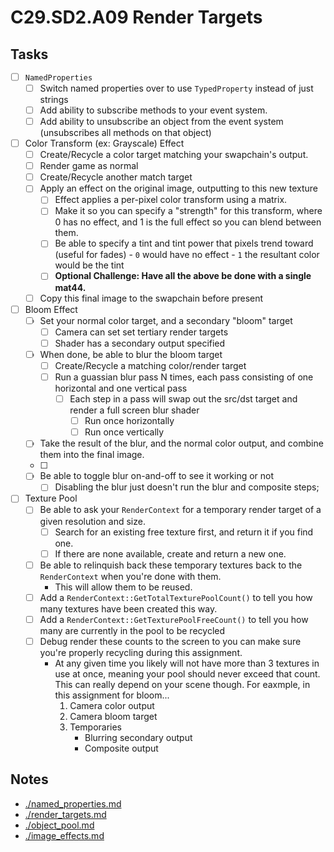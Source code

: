 C29.SD2.A09 Render Targets
======

## Tasks
- [ ] `NamedProperties`
    - [ ] Switch named properties over to use `TypedProperty` instead of just strings
    - [ ] Add ability to subscribe methods to your event system. 
    - [ ] Add ability to unsubscribe an object from the event system (unsubscribes all methods on that object)

- [ ] Color Transform (ex: Grayscale) Effect
    - [ ] Create/Recycle a color target matching your swapchain's output.
    - [ ] Render game as normal
    - [ ] Create/Recycle another match target
    - [ ] Apply an effect on the original image, outputting to this new texture
        - [ ] Effect applies a per-pixel color transform using a matrix. 
        - [ ] Make it so you can specify a "strength" for this transform, where 0 
              has no effect, and 1 is the full effect so you can blend between them.
        - [ ] Be able to specify a tint and tint power that pixels trend toward (useful for fades)
              - `0` would have no effect
              - `1` the resultant color would be the tint 
        - [ ] **Optional Challenge: Have all the above be done with a single mat44.**
    - [ ] Copy this final image to the swapchain before present
   
- [ ] Bloom Effect
    - [ ] Set your normal color target, and a secondary "bloom" target
        - [ ] Camera can set set tertiary render targets
        - [ ] Shader has a secondary output specified
    - [ ] When done, be able to blur the bloom target
        - [ ] Create/Recycle a matching color/render target
        - [ ] Run a guassian blur pass N times, each pass consisting of one horizontal and one vertical pass
            - [ ] Each step in a pass will swap out the src/dst target and render a full screen blur shader
                - [ ] Run once horizontally
                - [ ] Run once vertically
    - [ ] Take the result of the blur, and the normal color output, and combine them
          into the final image.
    - [ ] 
    - [ ] Be able to toggle blur on-and-off to see it working or not
        - [ ] Disabling the blur just doesn't run the blur and composite steps;

- [ ] Texture Pool
    - [ ] Be able to ask your `RenderContext` for a temporary render target of a given resolution and size.
        - [ ] Search for an existing free texture first, and return it if you find one.
        - [ ] If there are none available, create and return a new one.
    - [ ] Be able to relinquish back these temporary textures back to the `RenderContext` when you're done with them.
        - This will allow them to be reused.
    - [ ] Add a `RenderContext::GetTotalTexturePoolCount()` to tell you how many textures have been created this way.
    - [ ] Add a `RenderContext::GetTexturePoolFreeCount()` to tell you how many are currently in the pool to be recycled
    - [ ] Debug render these counts to the screen to you can make sure you're properly recycling during this assignment.
        - At any given time you likely will not have more than 3 textures in use at once, meaning your pool should never exceed that count.  This can really depend on your scene though.  For eaxmple, in this assignment for bloom... 
          1. Camera color output
          2. Camera bloom target
          3. Temporaries
             - Blurring secondary output
             - Composite output 
          

## Notes
- [./named_properties.md](./named_properties.md)
- [./render_targets.md](./render_targets.md)
- [./object_pool.md](./object_pool.md)
- [./image_effects.md](./image_effects.md)
